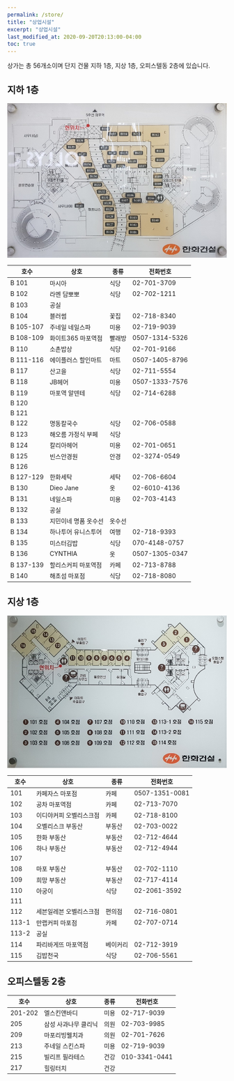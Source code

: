 ```yaml
---
permalink: /store/
title: "상업시설"
excerpt: "상업시설"
last_modified_at: 2020-09-20T20:13:00-04:00
toc: true
---
```


상가는 총 56개소이며 단지 건물 지하 1층, 지상 1층, 오피스텔동 2층에 있습니다.

## 지하 1층

![지하1층](/assets/images/map_b1.jpg)

| 호수 | 상호 | 종류 | 전화번호 |
| ---- | ---- | ---- |  ---- |
| B 101 | 마시아 | 식당 | 02-701-3709 |
| B 102 | 라멘 담뽀뽀 | 식당 | 02-702-1211 |
| B 103 | 공실 |  |  |
| B 104 | 블러썸 | 꽃집 | 02-718-8340 |
| B 105-107 | 주네일 네일스파 | 미용 | 02-719-9039 |
| B 108-109 | 화이트365 마포역점 | 빨래방 | 0507-1314-5326 |
| B 110 | 소촌밥상 | 식당 | 02-701-9166 |
| B 111-116 | 에이플러스 할인마트 | 마트 | 0507-1405-8796 |
| B 117 | 산고을 | 식당 | 02-711-5554 |
| B 118 | JB헤어 | 미용 | 0507-1333-7576 |
| B 119 | 마포역 알덴테 | 식당 | 02-714-6288 |
| B 120 |  |  |  |
| B 121 |  |  |  |
| B 122 | 명동칼국수 | 식당 | 02-706-0588 |
| B 123 | 해오름 가정식 부페 | 식당 |  |
| B 124 | 칼리아헤어 | 미용 | 02-701-0651 |
| B 125 | 빈스안경원 | 안경 | 02-3274-0549 |
| B 126 |  |  |  |
| B 127-129 | 한화세탁 | 세탁 | 02-706-6604 |
| B 130 | Dieo Jane | 옷 | 02-6010-4136 |
| B 131 | 네일스파 | 미용 | 02-703-4143 |
| B 132 | 공실 |  |  |
| B 133 | 지민이네 명품 옷수선 | 옷수선 |  |
| B 134 | 하나투어 유니스투어 | 여행 | 02-718-9393 |
| B 135 | 미스터김밥 | 식당 | 070-4148-0757 |
| B 136 | CYNTHIA | 옷 | 0507-1305-0347 |
| B 137-139 | 할리스커피 마포역점 | 카페 | 02-713-8788 |
| B 140 | 해초섬 마포점 | 식당 | 02-718-8080 |

## 지상 1층

![지상1층](/assets/images/map_g1.jpg)

| 호수 | 상호 | 종류 | 전화번호 |
| ---- | ---- | ---- |  ---- |
| 101 | 카페자스 마포점 | 카페 | 0507-1351-0081 |
| 102 | 공차 마포역점 | 카페 | 02-713-7070 |
| 103 | 이디야커피 오벨리스크점 | 카페 | 02-718-8100 |
| 104 | 오벨리스크 부동산 | 부동산 | 02-703-0022 |
| 105 | 한화 부동산 | 부동산 | 02-712-4644 |
| 106 | 하나 부동산 | 부동산 | 02-712-4944 |
| 107 |  |  |  |
| 108 | 마포 부동산 | 부동산 | 02-702-1110 |
| 109 | 희망 부동산 | 부동산 | 02-717-4114 |
| 110 | 아궁이 | 식당 | 02-2061-3592 |
| 111 |  |  |  |
| 112 | 세븐일레븐 오벨리스크점 | 편의점 | 02-716-0801 |
| 113-1 | 만랩커피 마포점 | 카페 | 02-707-0714 |
| 113-2 | 공실 |  |  |
| 114 | 파리바게뜨 마포역점 | 베이커리 | 02-712-3919 |
| 115 | 김밥천국 | 식당 | 02-706-5561 |

## 오피스텔동 2층

| 호수 | 상호 | 종류 | 전화번호 |
| ---- | ---- | ---- |  ---- |
| 201-202 | 엘스킨앤바디 | 미용 | 02-717-9039 |
| 205 | 삼성 사과나무 클리닉 | 의원 | 02-703-9985 |
| 209 | 마포리빙웰치과 | 의원 | 02-701-7626 |
| 213 | 주네일 스킨스파 | 미용 | 02-719-9039 |
| 215 | 빌리프 필라테스 | 건강 | 010-3341-0441 |
| 217 | 힐링터치 | 건강 | |
